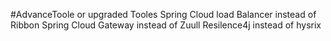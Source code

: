 #AdvanceToole or upgraded Tooles
Spring Cloud load Balancer instead of Ribbon
Spring Cloud Gateway instead of Zuull
Resilence4j instead of hysrix


